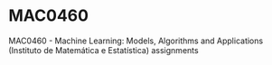 # MAC0460
MAC0460 - Machine Learning: Models, Algorithms and Applications (Instituto de Matemática e Estatística) assignments
